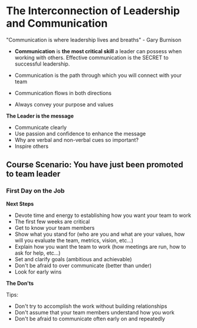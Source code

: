 # The Interconnection of Leadership and Communication

<section class='quote'>"Communication is where leadership lives and breaths" - Gary Burnison</section>

- <strong class='green'>Communication</strong> is <strong>the most critical skill</strong> a leader can possess when working with others.  Effective communication is the <span class='red'>SECRET</span> to successful leadership.

- Communication is the path through which you will connect with your team
- Communication flows in both directions
- Always convey your purpose and values

<strong class='darkorange'>The Leader is the message</strong>
- Communicate clearly
- Use passion and confidence to enhance the message
- Why are verbal and non-verbal cues so important?
- Inspire others

## Course Scenario: You have just been promoted to team leader
### First Day on the Job
<strong class='darkorange'>Next Steps</strong>
- Devote time and energy to establishing how you want your team to work
- The first few weeks are critical
- Get to know your team members
- Show what you stand for (who are you and what are your values, how will you evaluate the team, metrics, vision, etc...)
- Explain how you want the team to work (how meetings are run, how to ask for help, etc...)
- Set and clarify goals (ambitious and achievable)
- Don't be afraid to over communicate (better than under)
- Look for early wins

<strong class='darkorange'>The Don'ts</strong>  
<section class='tip'>
Tips:
<ul>
    <li>Don't try to accomplish the work without building relationships</li>
    <li>Don't assume that your team members understand how you work</li>
    <li>Don't be afraid to communicate often early on and repeatedly</li>
</ul>
</section>
